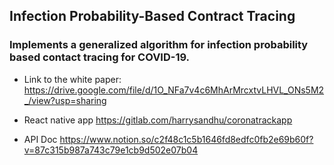 ## Infection Probability-Based Contract Tracing

 
### Implements a generalized algorithm for infection probability based contact tracing for COVID-19.


- Link to the white paper: https://drive.google.com/file/d/1O_NFa7v4c6MhArMrcxtvLHVL_ONs5M2_/view?usp=sharing

- React native app https://gitlab.com/harrysandhu/coronatrackapp

- API Doc https://www.notion.so/c2f48c1c5b1646fd8edfc0fb2e69b60f?v=87c315b987a743c79e1cb9d502e07b04




